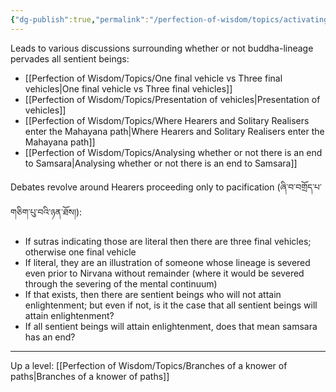 ```yaml
---
{"dg-publish":true,"permalink":"/perfection-of-wisdom/topics/activating-the-mahayana-lineage/"}
---
```


Leads to various discussions surrounding whether or not buddha-lineage pervades all sentient beings:
- [[Perfection of Wisdom/Topics/One final vehicle vs Three final vehicles\|One final vehicle vs Three final vehicles]]
- [[Perfection of Wisdom/Topics/Presentation of vehicles\|Presentation of vehicles]]
- [[Perfection of Wisdom/Topics/Where Hearers and Solitary Realisers enter the Mahayana path\|Where Hearers and Solitary Realisers enter the Mahayana path]] 
- [[Perfection of Wisdom/Topics/Analysing whether or not there is an end to Samsara\|Analysing whether or not there is an end to Samsara]]

Debates revolve around Hearers proceeding only to pacification (ཞི་བ་བགྲོད་པ་གཅིག་པུ་བའི་ཉན་ཐོས།):
- If sutras indicating those are literal then there are three final vehicles; otherwise one final vehicle
- If literal, they are an illustration of someone whose lineage is severed even prior to Nirvana without remainder (where it would be severed through the severing of the mental continuum)
- If that exists, then there are sentient beings who will not attain enlightenment; but even if not, is it the case that all sentient beings will attain enlightenment?
- If all sentient beings will attain enlightenment, does that mean samsara has an end?

---
Up a level: [[Perfection of Wisdom/Topics/Branches of a knower of paths\|Branches of a knower of paths]]